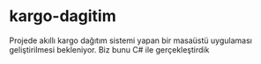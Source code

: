 # kargo-dagitim

Projede akıllı kargo dağıtım sistemi yapan bir masaüstü 
uygulaması geliştirilmesi bekleniyor. Biz bunu C# ile 
gerçekleştirdik
